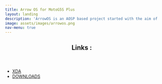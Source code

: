 ```yaml
---
title: Arrow OS for MotoG5S Plus
layout: landing
description: 'ArrowOS is an AOSP based project started with the aim of keeping things simple, clean and neat. We added just the right and mostly used stuff that will be actually USEFUL at the end of the day.'
image: assets/images/arrowos.png
nav-menu: true
---
```


<!-- Main -->
<div id="main">

<!-- Arrow Links -->
<section id="arrow">
	<div class="inner">
		<header class="major">
			<h2>Links :</h2>
		</header>
		<ul class="actions">
			<li><a href="https://forum.xda-developers.com/moto-g5s-plus/development/rom-arrow-os-10-0-official-beta-t3982553" class="button next">XDA</a></li>
			<li><a href="https://sourceforge.net/projects/arrow-os/files/arrow-10.0/sanders/" class="button next">DOWNLOADS</a></li>
		</ul>
	</div>
</section>
